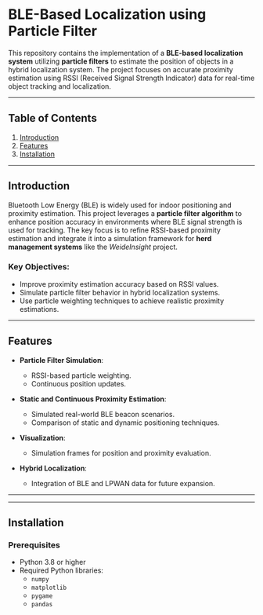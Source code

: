 # BLE-Based Localization using Particle Filter

This repository contains the implementation of a **BLE-based localization system** utilizing **particle filters** to estimate the position of objects in a hybrid localization system. The project focuses on accurate proximity estimation using RSSI (Received Signal Strength Indicator) data for real-time object tracking and localization.

---

## Table of Contents
1. [Introduction](#introduction)
2. [Features](#features)
3. [Installation](#installation)


---

## Introduction

Bluetooth Low Energy (BLE) is widely used for indoor positioning and proximity estimation. This project leverages a **particle filter algorithm** to enhance position accuracy in environments where BLE signal strength is used for tracking. The key focus is to refine RSSI-based proximity estimation and integrate it into a simulation framework for **herd management systems** like the *WeideInsight* project.

### Key Objectives:
- Improve proximity estimation accuracy based on RSSI values.
- Simulate particle filter behavior in hybrid localization systems.
- Use particle weighting techniques to achieve realistic proximity estimations.

---

## Features

- **Particle Filter Simulation**:
  - RSSI-based particle weighting.
  - Continuous position updates.
  
- **Static and Continuous Proximity Estimation**:
  - Simulated real-world BLE beacon scenarios.
  - Comparison of static and dynamic positioning techniques.

- **Visualization**:
  - Simulation frames for position and proximity evaluation.

- **Hybrid Localization**:
  - Integration of BLE and LPWAN data for future expansion.

---

---

## Installation

### Prerequisites
- Python 3.8 or higher
- Required Python libraries:
  - `numpy`
  - `matplotlib`
  - `pygame`
  - `pandas`


